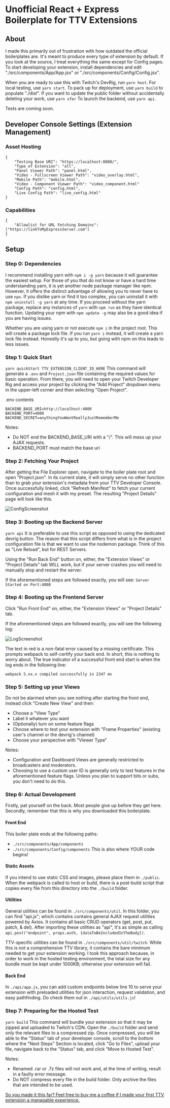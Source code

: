 # Unofficial React + Express Boilerplate for TTV Extensions

## About

I made this primarily out of frustration with how outdated the official boilerplates are. It's meant to produce every type of extension by default. If you look at the source, I treat everything the same except for Config pages. To start developing your extension, install dependencies and edit "./src/components/App/App.jsx" or "./src/components/Config/Config.jsx".

When you are ready to use this with Twitch's DevRig, run ```yarn host```.
For local testing, use ```yarn start```.
To pack up for deployment, use ```yarn build``` to populate "./dist".
If you want to update the public folder without accidentally deleting your work, use ```yarn xfer```
To launch the backend, use ```yarn api```.

Tests are coming soon.


## Developer Console Settings (Extension Management)

###  Asset Hosting
```
{   
    "Testing Base URI": "https://localhost:8080/",
    "Type of Extension": "all",
    "Panel Viewer Path": "panel.html",
    "Video - Fullscreen Viewer Path": "video_overlay.html",
    "Mobile Path": "mobile.html",
    "Video - Component Viewer Path": "video_component.html"
    "Config Path": "config.html",
    "Live Config Path": "live_config.html"
}
```

### Capabilities
```
{
    "Allowlist for URL Fetching Domains": ["https://linkToMyExpressServer.com"]
}
```

## Setup

### Step 0: Dependencies

I recommend installing yarn with ```npm i -g yarn``` because it will guarantee the easiest setup. For those of you that do not know or have a hard time understanding yarn, it is yet another node package manager like npm. However, it offers the distinct advantage of allowing you to never have to use ```npx```. If you dislike yarn or find it too complex, you can uninstall it with ```npm uninstall -g yarn``` at any time. If you proceed without the yarn package, replace any instances of ```yarn``` with ```npm run``` as they have identical function. Updating your npm with ```npm update -g``` may also be a good idea if you are having issues.

Whether you are using yarn or not execute ```npm i``` in the project root. This will create a package lock file. If you run ```yarn i``` instead, it will create a yarn lock file instead. Honestly it's up to you, but going with npm on this leads to less issues.

### Step 1: Quick Start

```yarn quickStart TTV_EXTENSION_CLIENT_ID_HERE```
This command will generate a ```.env``` and ```Project.json``` file containing the required values for basic operation. From there, you will need to open your Twitch Developer Rig and access your project by clicking the "Add Project" dropdown menu in the upper-left corner and then selecting "Open Project". 

.env contents
```
BACKEND_BASE_URI=http://localhost:4000
BACKEND_PORT=4000
BACKEND_SECRET=anythingYouWantReallyJustRememberMe
```
Notes: 
- Do NOT end the BACKEND_BASE_URI with a "/". This will mess up your AJAX requests.
- BACKEND_PORT must match the base uri

### Step 2: Fetching Your Project

After getting the File Explorer open, navigate to the boiler plate root and open "Project.json". In its current state, it will simply serve no other function than to grab your extension's metadata from your TTV Developer Console. Once successfully linked, click "Refresh Manifest" to fetch your current configuration and mesh it with my preset. The resulting "Project Details" page will look like this.

![ConfigScreenshot](https://raw.githubusercontent.com/ctnava/TTV-Boilerplate/development/blob/ProjectDetails.PNG)

### Step 3: Booting up the Backend Server

```yarn api```
It is preferable to use this script as opposed to using the dedicated devrig button. The reason that this script differs from what is in the project configuration file is that we want to use the nodemon package. Think of this as "Live Reload", but for REST Servers.

Using the "Run Back End" button on, either, the "Extension Views" or "Project Details" tab WILL work, but if your server crashes you will need to manually stop and restart the server.

If the aforementioned steps are followed exactly, you will see:
```Server Started on Port:4000```

### Step 4: Booting up the Frontend Server

Click "Run Front End" on, either, the "Extension Views" or "Project Details" tab.

If the aforementioned steps are followed exactly, you will see the following log:

![LogScreenshot](https://raw.githubusercontent.com/ctnava/TTV-Boilerplate/development/blob/Success.PNG)

The text in red is a non-fatal error caused by a missing certificate. This prompts webpack to self-certify your back end. In short, this is nothing to worry about. The true indicator of a successful front end start is when the log ends in the following line:
```
webpack 5.xx.x compiled successfully in 2347 ms
```

### Step 5: Setting up your Views

Do not be alarmed when you see nothing after starting the front end, instead click "Create New View" and then:
- Choose a "View Type"
- Label it whatever you want
- (Optionally) turn on some feature flags
- Choose where to test your extension with "Frame Properties" (existing user's channel or the devrig's channel)
- Choose your perspective with "Viewer Type"

Notes: 
- Configuration and Dashboard Views are generally restricted to broadcasters and moderators.
- Choosing to use a custom user ID is generally only to test features in the aforementioned feature flags. Unless you plan to support bits or subs, you don't need to do this.


### Step 6: Actual Development

Firstly, pat yourself on the back. Most people give up before they get here. Secondly, remember that this is why you downloaded this boilerplate.

#### Front End

This boiler plate ends at the following paths:
- ```./src/components/App/components```
- ```./src/components/Config/components```
This is also where YOUR code begins!

#### Static Assets 

If you intend to use static CSS and images, please place them in ```./public```. When the webpack is called to host or build, there is a post-build script that copies every file from this directory into the ```./build``` folder. 

#### Utilities

General utilities can be found in ```./src/components/util```. In this folder, you can find "api.js"; which contains contains general AJAX request utilities powered by Axios. It contains all basic CRUD operators (get, post, put, patch, & del). After importing these utilities as "api", it's as simple as calling ```api.post("endpoint", props.auth, {dataToBeIncludedInTheBody})```. 

TTV-specific utilities can be found in ```./src/components/util/twitch```. While this is not a comprehensive TTV library, it contains the bare minimum needed to get your extension working. I took this approach because, in order to work in the hosted testing environment, the total size for any bundle must be kept under 1000KB; otherwise your extension will fail.

#### Back End

In ```./api/app.js```, you can add custom endpoints below line 10 to serve your extension with preloaded utilities for json interaction, request validation, and easy pathfinding. Do check them out in ```./api/utils/utils.js```!



### Step 7: Preparing for the Hosted Test

```yarn build```
This command will bundle your extension so that it may be zipped and uploaded to Twitch's CDN. Open the ```./build``` folder and send only the relevant files to a compressed zip. Once compressed, you will be able to the "Status" tab of your developer console, scroll to the bottom where the "Next Steps" Section is located, click "Go to Files", upload your file, navigate back to the "Status" tab, and click "Move to Hosted Test".

Notes:
- Renamed .rar or .7z files will not work and, at the time of writing, result in a faulty error message.
- Do NOT compress every file in the build folder. Only archive the files that are intended to be used.



[So you made it this far? Feel free to buy me a coffee if I made your first TTV extension a managable experience.](https://www.buymeacoffee.com/CAT6)